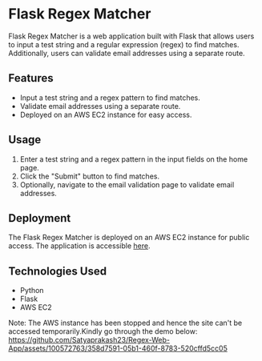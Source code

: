 # Flask Regex Matcher

Flask Regex Matcher is a web application built with Flask that allows users to input a test string and a regular expression (regex) to find matches. Additionally, users can validate email addresses using a separate route.

## Features

- Input a test string and a regex pattern to find matches.
- Validate email addresses using a separate route.
- Deployed on an AWS EC2 instance for easy access.

## Usage

1. Enter a test string and a regex pattern in the input fields on the home page.
2. Click the "Submit" button to find matches.
3. Optionally, navigate to the email validation page to validate email addresses.

## Deployment

The Flask Regex Matcher is deployed on an AWS EC2 instance for public access. The application is accessible [here](http://52.55.253.83:5000/).

## Technologies Used

- Python
- Flask
- AWS EC2

Note: The AWS instance has been stopped and hence the site can't be accessed temporarily.Kindly go through the demo below:
https://github.com/Satyaprakash23/Regex-Web-App/assets/100572763/358d7591-05b1-460f-8783-520cffd5cc05

